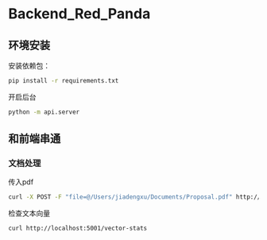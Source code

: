 # Backend_Red_Panda

## 环境安装

安装依赖包：
```bash
pip install -r requirements.txt
```

开启后台
```bash
python -m api.server
```

## 和前端串通

### 文档处理

传入pdf

```bash
curl -X POST -F "file=@/Users/jiadengxu/Documents/Proposal.pdf" http://localhost:5001/ingest
```

检查文本向量

```bash
curl http://localhost:5001/vector-stats
```